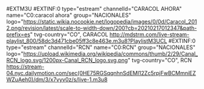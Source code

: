 #EXTM3U
#EXTINF:0 type="estream" channelId="CARACOL AHORA" name="C0:caracol ahora" group="NACIONALES" logo="https://static.wikia.nocookie.net/logopedia/images/0/0d/Caracol_2012.png/revision/latest/scale-to-width-down/200?cb=20210217012347&path-prefix=es" tvg-country="CO", CARACOL
http://mdstrm.com/live-stream-playlist_800/58dc3d471cbe05ff3c8e463e.m3u8?PlaylistM3UCL
#EXTINF:0 type="estream" channelId="RCN" name="C0:RCN" group="NACIONALES" logo="https://upload.wikimedia.org/wikipedia/commons/thumb/2/29/Canal_RCN_logo.svg/1200px-Canal_RCN_logo.svg.png" tvg-country="CO", RCN
https://stream-04.nyc.dailymotion.com/sec(0HE75RGSqqnhnSdEMl12Zc5rpjFwBCMmniEZWZuAeh0)/dm/3/x7vyv0z/s/live-1.m3u8

